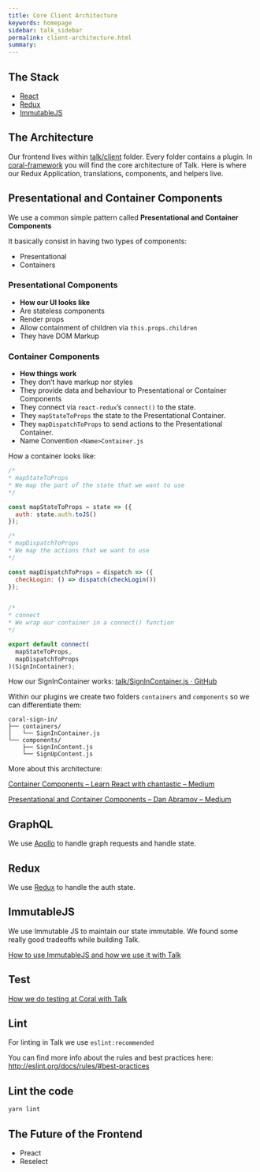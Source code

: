 ```yaml
---
title: Core Client Architecture
keywords: homepage
sidebar: talk_sidebar
permalink: client-architecture.html
summary:
---
```


## The Stack
 - [React](#react)
 - [Redux](#redux)
 - [ImmutableJS](#immutablejs)


## The Architecture
Our frontend lives within [talk/client](https://github.com/coralproject/talk/tree/153193959cb4dfa5d8feaabb49811325f836ee68/client) folder. Every folder contains a plugin. In [coral-framework](https://github.com/coralproject/talk/tree/153193959cb4dfa5d8feaabb49811325f836ee68/client/coral-framework) you will find the core architecture of Talk.
Here is where our Redux Application, translations, components, and helpers live.


## Presentational and Container Components
We use a common simple pattern called
__Presentational and Container Components__

It basically consist in having two types of components:
  - Presentational
  - Containers

### Presentational Components
- __How our UI looks like__
- Are stateless components
- Render props
- Allow containment of children via `this.props.children`
- They have DOM Markup

### Container Components
* __How things work__
* They don’t have markup nor styles
* They provide data and behaviour to Presentational or Container Components
* They connect via `react-redux`’s `connect()` to the state.
* They `mapStateToProps` the state to the Presentational Container.
* They `mapDispatchToProps` to send actions to the Presentational Container.
* Name Convention `<Name>Container.js`

How a container looks like:
```js
/*
* mapStateToProps
* We map the part of the state that we want to use
*/

const mapStateToProps = state => ({
  auth: state.auth.toJS()
});

/*
* mapDispatchToProps
* We map the actions that we want to use
*/

const mapDispatchToProps = dispatch => ({
  checkLogin: () => dispatch(checkLogin())
});


/*
* connect
* We wrap our container in a connect() function
*/

export default connect(
  mapStateToProps,
  mapDispatchToProps
)(SignInContainer);
````

How our SignInContainer works: [talk/SignInContainer.js · GitHub](https://github.com/coralproject/talk/blob/153193959cb4dfa5d8feaabb49811325f836ee68/client/coral-sign-in/containers/SignInContainer.js)

Within our plugins we create two folders `containers` and `components` so we can differentiate them:
```
coral-sign-in/
├── containers/
│   └── SignInContainer.js
└── components/
    ├── SignInContent.js
    └── SignUpContent.js
```

More about this architecture:

[Container Components – Learn React with chantastic – Medium](https://medium.com/@learnreact/container-components-c0e67432e005#.w8mzgndcg)


[Presentational and Container Components – Dan Abramov – Medium](https://medium.com/@dan_abramov/smart-and-dumb-components-7ca2f9a7c7d0#.ai4ih55v3)


## GraphQL
We use [Apollo](http://www.apollodata.com/) to handle graph requests and handle state.

## Redux
We use [Redux](http://redux.js.org/) to handle the auth state.


## ImmutableJS
We use Immutable JS to maintain our state immutable.
We found some really good tradeoffs while building Talk.

[How to use ImmutableJS and how we use it with Talk](https://facebook.github.io/immutable-js/docs/#/)


## Test
[How we do testing at Coral with Talk](/tools.html)


## Lint
For linting in Talk we use `eslint:recommended`

You can find more info about the rules and best practices here:
http://eslint.org/docs/rules/#best-practices

## Lint the code
```js
yarn lint
```


## The Future of the Frontend
- Preact
- Reselect
